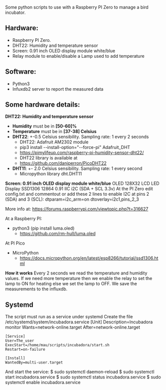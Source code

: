 Some python scripts to use with a Raspberry PI Zero to manage a bird incubator.
## Hardware:
- Raspberry PI Zero.
- DHT22: Humidity and temperature sensor
- Screen: 0.91 inch OLED display module white/blue
- Relay module to enable/disable a Lamp used to add temperature

## Software:
- Python3
- Infuxdb2 server to report the measured data

## Some hardware details:
**DHT22: Humidity and temperature sensor**
- **Humidity** must be in **[50-60]%**
- **Temperature** must be in **[37-38] Celsius**
- **DHT22**: +-0.5 Celsius sensibility. Sampling rate: 1 every 2 seconds
	- DHT22: Adafruit AM2302 module 
	- pip3 install --install-option="--force-pi" Adafruit_DHT
	- https://pimylifeup.com/raspberry-pi-humidity-sensor-dht22/
	- DHT22 library is available at
	- https://github.com/danjperron/PicoDHT22
- **DHT11**: +- 2.0 Celsius sensibility. Sampling rate: 1 every second
	- Micropython library dht.DHT11

**Screen: 0.91 inch OLED display module white/blue**
OLED 128X32 LCD LED Display SSD1306 12864 0.91 IIC i2C (SDA + SCL 3.3v)
At the PI Zero edit config.txt and commentout or add these 2 lines to enable I2C at pins 2 (SDA) and 3 (SCL):
	dtparam=i2c_arm=on
	dtoverlay=i2c1,pins_2_3

More info at:
https://forums.raspberrypi.com/viewtopic.php?t=316627

At a Raspberry PI:
- python3 (pip install luma.oled)
	- https://github.com/rm-hull/luma.oled

At PI Pico
- MicroPython
	- https://docs.micropython.org/en/latest/esp8266/tutorial/ssd1306.html

**How it works**
Every 2 seconds we read the temperature and humidity values.
If we need more temperature
then 
	we enable the relay to set the lamp to ON for heating
else 
	we set the lamp to OFF.
We save the measurements to the influxdb.

## Systemd
The script must run as a service under systemd
Create the file /etc/systemd/system/incubadora.service
	[Unit]
	Description=Incubadora monitor
	Wants=network-online.target
	After=network-online.target
	
	[Service]
	User=The_user
	ExecStart=/home/mau/scripts/incubadora/start.sh
	Restart=on-failure

	[Install]
	WantedBy=multi-user.target

And start the service:
	$ sudo systemctl daemon-reload
	$ sudo systemctl start incubadora.service
	$ sudo systemctl status incubadora.service
	$ sudo systemctl enable incubadora.service
